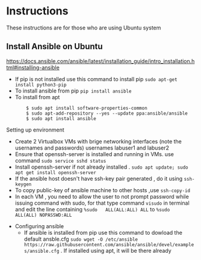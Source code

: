 # Instructions 

   These instructions are for those who are using Ubuntu system 

## Install Ansible  on Ubuntu

https://docs.ansible.com/ansible/latest/installation_guide/intro_installation.html#installing-ansible
   - If pip is not installed use this command to install pip
       `sudo apt-get install python3-pip`   
   - To install ansible from pip 
       `pip install ansible`
   - To install from apt
      ``` $ sudo apt update
          $ sudo apt install software-properties-common
          $ sudo apt-add-repository --yes --update ppa:ansible/ansible
          $ sudo apt install ansible
      ```
 Setting up environment
   - Create 2 Virtualbox VMs with brige networking interfaces (note the usernames and passwords) usernames labuser1 and labuser2 
   - Ensure that openssh-server is installed and running in VMs. use command `sudo service sshd status`
   - Install openssh-server if not already installed .   `sudo apt update; sudo apt get install openssh-server`
   - If the ansible host doesn't have ssh-key pair generated , do it using `ssh-keygen` 
   - To copy public-key of ansible machine to other hosts ,use `ssh-copy-id`
   - In each VM , you need to allow the user to not prompt password while issuing command with sudo, for that type command `visudo` in terminal and edit the line containing 
      ```%sudo   ALL(ALL:ALL) ALL``` 
      to
      ```%sudo   ALL(ALL) NOPASSWD:ALL```
   
* Configuring ansible 
  - If ansible is installed from pip use this command to dowload the default ansble.cfg
   `sudo wget -O /etc/ansible https://raw.githubusercontent.com/ansible/ansible/devel/examples/ansible.cfg`  .
   If installed using apt, it will be there already
   
   
  
  
